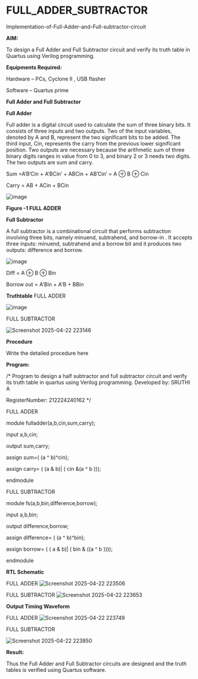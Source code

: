 # FULL_ADDER_SUBTRACTOR

Implementation-of-Full-Adder-and-Full-subtractor-circuit

**AIM:**

To design a Full Adder and Full Subtractor circuit and verify its truth table in Quartus using Verilog programming.

**Equipments Required:**

Hardware – PCs, Cyclone II , USB flasher

Software – Quartus prime

**Full Adder and Full Subtractor**

**Full Adder**

Full adder is a digital circuit used to calculate the sum of three binary bits. It consists of three inputs and two outputs. Two of the input variables, denoted by A and B, represent the two significant bits to be added. The third input, Cin, represents the carry from the previous lower significant position. Two outputs are necessary because the arithmetic sum of three binary digits ranges in value from 0 to 3, and binary 2 or 3 needs two digits. The two outputs are sum and carry.

Sum =A’B’Cin + A’BCin’ + ABCin + AB’Cin’ = A ⊕ B ⊕ Cin 

Carry = AB + ACin + BCin

![image](https://github.com/naavaneetha/FULL_ADDER_SUBTRACTOR/assets/154305477/0f30ba51-5ffb-4198-845f-18e054f675e7)

**Figure -1 FULL ADDER**

**Full Subtractor**

A full subtractor is a combinational circuit that performs subtraction involving three bits, namely minuend, subtrahend, and borrow-in . It accepts three inputs: minuend, subtrahend and a borrow bit and it produces two outputs: difference and borrow.

![image](https://github.com/naavaneetha/FULL_ADDER_SUBTRACTOR/assets/154305477/02b24f51-ab51-4304-9ad6-7b81ffc1ead5)

Diff = A ⊕ B ⊕ Bin 

Borrow out = A'Bin + A'B + BBin

**Truthtable**
FULL ADDER

![image](https://github.com/user-attachments/assets/5ffb9aa3-0df1-4b15-b943-bd11e5f62a51)

FULL SUBTRACTOR

![Screenshot 2025-04-22 223146](https://github.com/user-attachments/assets/deb5ba51-ae44-426f-9f02-1864520174ab)

**Procedure**

Write the detailed procedure here

**Program:**

/* Program to design a half subtractor and full subtractor circuit and verify its truth table in quartus using Verilog programming.
Developed by: SRUTHI A

RegisterNumber: 212224240162
*/

FULL ADDER

module fulladder(a,b,cin,sum,carry);

input a,b,cin;

output sum,carry;

assign sum=( (a ^ b)^cin);

assign carry= ( (a & b)| ( cin &(a ^ b )));

endmodule

FULL SUBTRACTOR

module fs(a,b,bin,difference,borrow);

input a,b,bin;

output difference,borrow;

assign difference= ( (a ^ b)^bin);

assign borrow= ( ( a & b)| ( bin & ((a ^ b ))));

endmodule

**RTL Schematic**

FULL ADDER
![Screenshot 2025-04-22 223506](https://github.com/user-attachments/assets/a1a485de-1a7a-487a-8a45-b395e4d4eb5d)

FULL SUBTRACTOR
![Screenshot 2025-04-22 223653](https://github.com/user-attachments/assets/2158b732-53e8-42ad-bb4f-384a1e5a6354)

**Output Timing Waveform**

FULL ADDER
![Screenshot 2025-04-22 223749](https://github.com/user-attachments/assets/735ba1f2-1bc5-438d-89a7-09e8de74d453)

FULL SUBTRACTOR

![Screenshot 2025-04-22 223850](https://github.com/user-attachments/assets/f7d483b0-db15-4c15-85fa-ec53850ec902)

**Result:**

Thus the Full Adder and Full Subtractor circuits are designed and the truth tables is verified using Quartus software.



